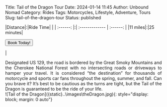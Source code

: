 Title: Tail of the Dragon Tour
Date: 2024-01-14 11:45
Author: Unbound Nomad
Category: Rides
Tags: Motorcycles, Lifestyle, Adventure, Tours
Slug: tail-of-the-dragon-tour
Status: published

|Distance|:|Ride Time| |
| :------: |:| :------------- | :------: |
|11 miles|:|25 minutes|<FORM><INPUT TYPE="button" VALUE="Book Today!" onClick="parent.location='mailto:unboundnomad@unboundnomad.com?subject=Booking Request: Tail of the Dragon Tour'"></FORM>|
<br>
<div style="text-align: justify">Designated US 129, the road is bordered by the Great Smoky Mountains and the Cherokee National Forest with no intersecting roads or driveways to hamper your travel. It is considered “the destination” for thousands of motorcycle and sports car fans throughout the spring, summer, and fall. Can you brave it? It’s best to be cautious as the turns are tight, but the Tail of the Dragon is guaranteed to be the ride of your life.</div>
![Tail of the Dragon]({static}..\images\theDragon.jpg){: style="display: block; margin: 0 auto"} 